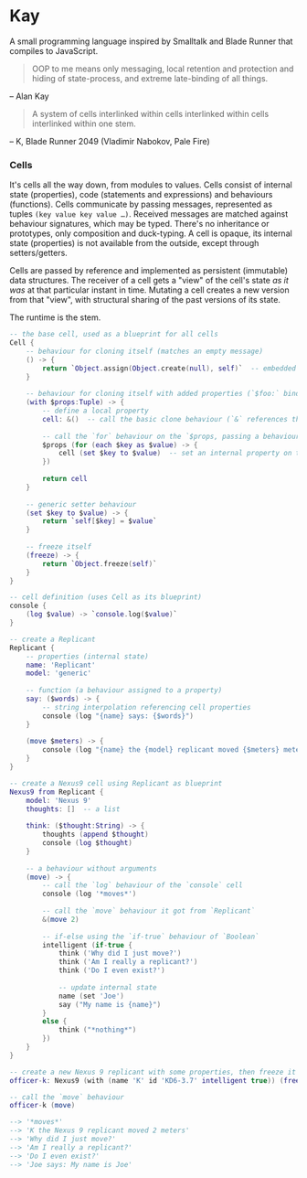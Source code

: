 # Kay

A small programming language inspired by Smalltalk and Blade Runner that compiles to JavaScript.

> OOP to me means only messaging, local retention and protection and hiding of state-process, and extreme late-binding of all things.

– Alan Kay

> A system of cells interlinked within cells interlinked within cells interlinked within one stem.

– K, Blade Runner 2049 (Vladimir Nabokov, Pale Fire)


### Cells

It's cells all the way down, from modules to values. Cells consist of internal state (properties), code (statements and expressions) and behaviours (functions). Cells communicate by passing messages, represented as tuples `(key value key value …)`. Received messages are matched against behaviour signatures, which may be typed. There's no inheritance or prototypes, only composition and duck-typing. A cell is opaque, its internal state (properties) is not available from the outside, except through setters/getters.

Cells are passed by reference and implemented as persistent (immutable) data structures. The receiver of a cell gets a "view" of the cell's state _as it was_ at that particular instant in time. Mutating a cell creates a new version from that "view", with structural sharing of the past versions of its state.

The runtime is the stem.

```lua
-- the base cell, used as a blueprint for all cells
Cell {
    -- behaviour for cloning itself (matches an empty message)
    () -> {
        return `Object.assign(Object.create(null), self)`  -- embedded ECMAScript
    }
    
    -- behaviour for cloning itself with added properties (`$foo:` binds a value as a local name)
    (with $props:Tuple) -> {
        -- define a local property
        cell: &()  -- call the basic clone behaviour (`&` references the cell itself)
        
        -- call the `for` behaviour on the `$props, passing a behaviour to loop over its elements
        $props (for (each $key as $value) -> {
            cell (set $key to $value)  -- set an internal property on the cell
        })
        
        return cell
    }
    
    -- generic setter behaviour
    (set $key to $value) -> {
        return `self[$key] = $value`
    }
    
    -- freeze itself
    (freeze) -> {
        return `Object.freeze(self)`
    }
}

-- cell definition (uses Cell as its blueprint)
console {
    (log $value) -> `console.log($value)`
}

-- create a Replicant
Replicant {
    -- properties (internal state)
    name: 'Replicant'
    model: 'generic'
    
    -- function (a behaviour assigned to a property)
    say: ($words) -> {
        -- string interpolation referencing cell properties
        console (log "{name} says: {$words}")
    }
    
    (move $meters) -> {
        console (log "{name} the {model} replicant moved {$meters} meters")
    }
}

-- create a Nexus9 cell using Replicant as blueprint
Nexus9 from Replicant {
    model: 'Nexus 9'
    thoughts: []  -- a list
    
    think: ($thought:String) -> {
        thoughts (append $thought)
        console (log $thought)
    }
    
    -- a behaviour without arguments
    (move) -> {
        -- call the `log` behaviour of the `console` cell
        console (log '*moves*')
        
        -- call the `move` behaviour it got from `Replicant`
        &(move 2)
        
        -- if-else using the `if-true` behaviour of `Boolean`
        intelligent (if-true {
            think ('Why did I just move?')
            think ('Am I really a replicant?')
            think ('Do I even exist?')
            
            -- update internal state
            name (set 'Joe')
            say ("My name is {name}")
        }
        else {
            think ("*nothing*")
        })
    }
}

-- create a new Nexus 9 replicant with some properties, then freeze it
officer-k: Nexus9 (with (name 'K' id 'KD6-3.7' intelligent true)) (freeze)

-- call the `move` behaviour
officer-k (move)

--> '*moves*'
--> 'K the Nexus 9 replicant moved 2 meters'
--> 'Why did I just move?'
--> 'Am I really a replicant?'
--> 'Do I even exist?'
--> 'Joe says: My name is Joe'
```

